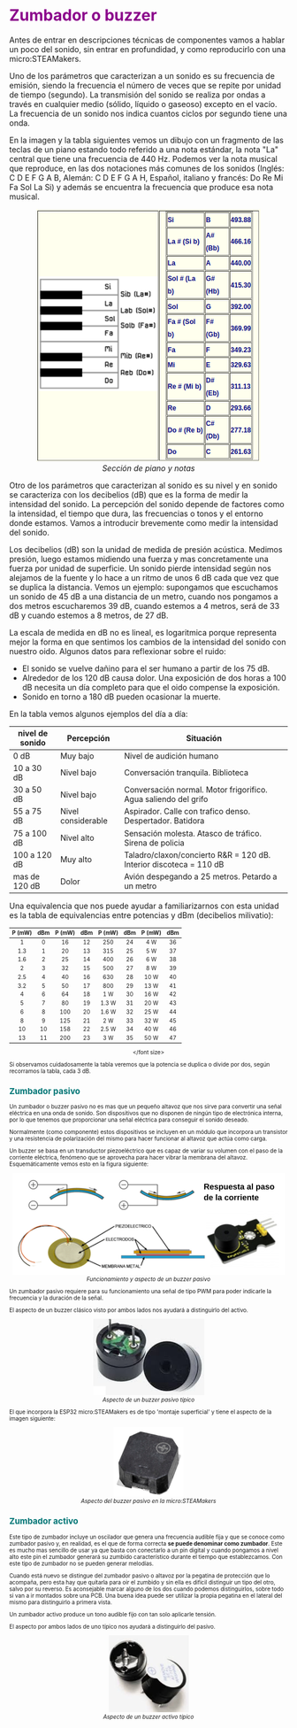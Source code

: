 # <FONT COLOR=#8B008B>Zumbador o buzzer</font>
Antes de entrar en descripciones técnicas de componentes vamos a hablar un poco del sonido, sin entrar en profundidad, y como reproducirlo con una micro:STEAMakers.

Uno de los parámetros que caracterizan a un sonido es su frecuencia de emisión, siendo la frecuencia el número de veces que se repite por unidad de tiempo (segundo). La transmisión del sonido se realiza por ondas a través en cualquier medio (sólido, líquido o gaseoso) excepto en el vacío. La frecuencia de un sonido nos indica cuantos ciclos por segundo tiene una onda.

En la imagen y la tabla siguientes vemos un dibujo con un fragmento de las teclas de un piano estando todo referido a una nota estándar, la nota "La" central que tiene una frecuencia de 440 Hz. Podemos ver la nota musical que reproduce, en las dos notaciones más comunes de los sonidos (Inglés: C D E F G A B, Alemán: C D E F G A H, Español, italiano y francés: Do Re Mi Fa Sol La Si) y además se encuentra la frecuencia que produce esa nota musical.

<center>

![Sección de piano y notas](../img/buzzer/piano.png)  
*Sección de piano y notas*

</center>

Otro de los parámetros que caracterizan al sonido es su nivel y en sonido se caracteriza con los decibelios (dB) que es la forma de medir la intensidad del sonido. La percepción del sonido depende de factores como la intensidad, el tiempo que dura, las frecuencias o tonos y el entorno donde estamos. Vamos a introducir brevemente como medir la intensidad del sonido.

Los decibelios (dB) son la unidad de medida de presión acústica. Medimos presión, luego estamos midiendo una fuerza y mas concretamente una fuerza por unidad de superficie. Un sonido pierde intensidad según nos alejamos de la fuente y lo hace a un ritmo de unos 6 dB cada que vez que se duplica la distancia. Vemos un ejemplo: supongamos que escuchamos un sonido de 45 dB a una distancia de un metro, cuando nos pongamos a dos metros escucharemos 39 dB, cuando estemos a 4 metros, será de 33 dB y cuando estemos a 8 metros, de 27 dB.

La escala de medida en dB no es lineal, es logaritmica porque representa mejor la forma en que sentimos los cambios de la intensidad del sonido con nuestro oido. Algunos datos para reflexionar sobre el ruido:

* El sonido se vuelve dañino para el ser humano a partir de los 75 dB.
* Alrededor de los 120 dB causa dolor. Una exposición de dos horas a 100 dB necesita un día completo para que el oido compense la exposición.
* Sonido en torno a 180 dB pueden ocasionar la muerte.

En la tabla vemos algunos ejemplos del día a día:

<center>

|nivel de sonido|Percepción|Situación|
|---|---|---|
|0 dB|Muy bajo|Nivel de audición humano|
|10 a 30 dB|Nivel bajo|Conversación tranquila. Biblioteca|
|30 a 50 dB|Nivel bajo|Conversación normal. Motor frigorifico. Agua saliendo del grifo|
|55 a 75 dB|Nivel considerable|Aspirador. Calle con trafico denso. Despertador. Batidora|
|75 a 100 dB|Nivel alto|Sensación molesta. Atasco de tráfico. Sirena de policia|
|100 a 120 dB|Muy alto|Taladro/claxon/concierto R&R = 120 dB. Interior discoteca = 110 dB|
|mas de 120 dB|Dolor|Avión despegando a 25 metros. Petardo a un metro|

</center>

Una equivalencia que nos puede ayudar a familiarizarnos con esta unidad es la tabla de equivalencias entre potencias y dBm (decibelios milivatio):

<center>
<font size="1">

| <font size="1">P (mW) | <font size="1">dBm | <font size="1">P (mW) | <font size="1">dBm | <font size="1">P (mW) | <font size="1">dBm | <font size="1">P (mW) | <font size="1">dBm |
|:-:|:-:|:-:|:-:|:-:|:-:|:-:|:-:|
| <font size="1">1 | <font size="1">0 | <font size="1">16 | <font size="1">12 | <font size="1">250 | <font size="1">24 | <font size="1">4 W | <font size="1">36 |
| <font size="1">1.3 | <font size="1">1 | <font size="1">20 | <font size="1">13 | <font size="1">315 | <font size="1">25 | <font size="1">5 W | <font size="1">37 |
| <font size="1">1.6 | <font size="1">2 | <font size="1">25 | <font size="1">14 | <font size="1">400 | <font size="1">26 | <font size="1">6 W | <font size="1">38 |
| <font size="1">2 | <font size="1">3 | <font size="1">32 | <font size="1">15 | <font size="1">500 | <font size="1">27 | <font size="1">8 W | <font size="1">39 |
| <font size="1">2.5 | <font size="1">4 | <font size="1">40 | <font size="1">16 | <font size="1">630 | <font size="1">28 | <font size="1">10 W | <font size="1">40 |
| <font size="1">3.2 | <font size="1">5 | <font size="1">50 | <font size="1">17 | <font size="1">800 | <font size="1">29 | <font size="1">13 W | <font size="1">41 |
| <font size="1">4 | <font size="1">6 | <font size="1">64 | <font size="1">18 | <font size="1"> 1 W | <font size="1">30 | <font size="1">16 W | <font size="1">42 |
| <font size="1">5 | <font size="1">7 | <font size="1">80 | <font size="1">19 | <font size="1">1.3 W | <font size="1">31 | <font size="1">20 W | <font size="1">43 |
| <font size="1">6 | <font size="1">8 | <font size="1">100 | <font size="1">20 | <font size="1">1.6 W | <font size="1">32 | <font size="1">25 W | <font size="1">44 |
| <font size="1">8 | <font size="1">9 | <font size="1">125 | <font size="1">21 | <font size="1">2 W | <font size="1">33 | <font size="1">32 W | <font size="1">45 |
| <font size="1">10 | <font size="1">10 | <font size="1">158 | <font size="1">22 | <font size="1">2.5 W | <font size="1">34 | <font size="1">40 W | <font size="1">46 |
| <font size="1">13 | <font size="1">11 | <font size="1">200 | <font size="1">23 | <font size="1">3 W | <font size="1">35 | <font size="1">50 W | <font size="1">47 |

</font size>
</center>

Si observamos cuidadosamente la tabla veremos que la potencia se duplica o divide por dos, según recorramos la tabla, cada 3 dB.

## <FONT COLOR=#007575>**Zumbador pasivo**</font>
Un zumbador o buzzer pasivo no es mas que un pequeño altavoz que nos sirve para convertir una señal eléctrica en una onda de sonido. Son dispositivos que no disponen de ningún tipo de electrónica interna, por lo que tenemos que proporcionar una señal eléctrica para conseguir el sonido deseado.

Normalmente (como componente) estos dispositivos se incluyen en un módulo que incorpora un transistor y una resistencia de polarización del mismo para hacer funcionar al altavoz que actúa como carga.

Un buzzer se basa en un transductor piezoeléctrico que es capaz de variar su volumen con el paso de la corriente eléctrica, fenómeno que se aprovecha para hacer vibrar la membrana del altavoz. Esquemáticamente vemos esto en la figura siguiente:

<center>

![Funcionamiento y aspecto de un buzzer pasivo](../img/buzzer/buzzer_pas.png)  
*Funcionamiento y aspecto de un buzzer pasivo*

</center>

Un zumbador pasivo requiere para su funcionamiento una señal de tipo PWM para poder indicarle la frecuencia y la duración de la señal.

El aspecto de un buzzer clásico visto por ambos lados nos ayudará a distinguirlo del activo.

<center>

![Aspecto de un buzzer pasivo típico](../img/buzzer/buzzer_pas_dist.png)  
*Aspecto de un buzzer pasivo típico*

</center>

El que incorpora la ESP32 micro:STEAMakers es de tipo 'montaje superficial' y tiene el aspecto de la imagen siguiente:

<center>

![Aspecto del buzzer pasivo en la micro:STEAMakers](../img/buzzer/buzzer_pas_uSTM.png)  
*Aspecto del buzzer pasivo en la micro:STEAMakers*

</center>

## <FONT COLOR=#007575>**Zumbador activo**</font>
Este tipo de zumbador incluye un oscilador que genera una frecuencia audible fija y que se conoce como zumbador pasivo y,  en realidad, es el que de forma correcta **se puede denominar como zumbador**. Este es mucho mas sencillo de usar ya que basta con conectarlo a un pin digital y cuando pongamos a nivel alto este pin el zumbador generará su zumbido característico durante el tiempo que establezcamos. Con este tipo de zumbador no se pueden generar melodías.

Cuando está nuevo se distingue del zumbador pasivo o altavoz por la pegatina de protección que lo acompaña, pero esta hay que quitarla para oir el zumbido y sin ella es difícil distinguir un tipo del otro, salvo por su reverso. Es aconsejable marcar alguno de los dos cuando podemos distinguirlos, sobre todo si van a ir montados sobre una PCB. Una buena idea puede ser utilizar la propia pegatina en el lateral del mismo para distinguirlo a primera vista.

Un zumbador activo produce un tono audible fijo con tan solo aplicarle tensión.

El aspecto por ambos lados de uno típico nos ayudará a distinguirlo del pasivo.

<center>

![Aspecto de un buzzer activo típico](../img/buzzer/buzzer_act_dist.png)  
*Aspecto de un buzzer activo típico*
